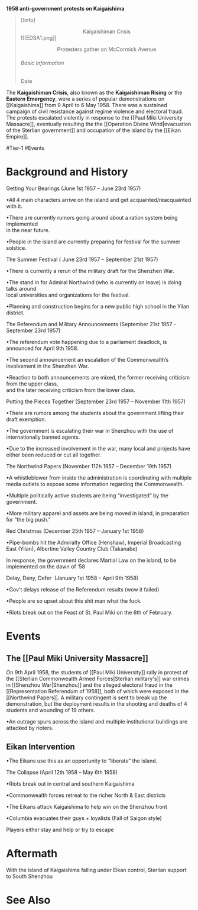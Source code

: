 **1958 anti-government protests on Kaigaishima**
>[!info] <center>Kaigaishiman Crisis</center>
>![[EDSA1.png]]
><center>Protesters gather on McCormick Avenue</center>
><h6>Basic Information</h6>
>Date

The **Kaigaishiman Crisis**, also known as the **Kaigaishiman Rising** or the **Eastern Emergency**, were a series of popular demonstrations on [[Kaigaishima]] from 9 April to 6 May 1958. There was a sustained campaign of civil resistance against regime violence and electoral fraud. The protests escalated violently in response to the [[Paul Miki University Massacre]], eventually resulting the the [[Operation Divine Wind|evacuation of the Sterlian government]] and occupation of the island by the [[Eikan Empire]].

#Tier-1 #Events 
# Background and History
Getting Your Bearings (June 1st 1957 – June 23rd 1957)

•All 4 main characters arrive on the island and get acquainted/reacquainted with it.

•There are currently rumors going around about a ration system being implemented  
in the near future.

•People in the island are currently preparing for festival for the summer solstice.

The Summer Festival ( June 23rd 1957 – September 21st 1957)

•There is currently a rerun of the military draft for the Shenzhen War.

•The stand in for Admiral Northwind (who is currently on leave) is doing talks around  
local universities and organizations for the festival.

•Planning and construction begins for a new public high school in the Yilan district.

The Referendum and Military Announcements (September 21st 1957 – September 23rd 1957)

•The referendum vote happening due to a parliament deadlock, is announced for April 9th 1958.

•The second announcement an escalation of the Commonwealth’s involvement in the Shenzhen War.

•Reaction to both announcements are mixed, the former receiving criticism from the upper class,  
and the later receiving criticism from the lower class.

Putting the Pieces Together (September 23rd 1957 – November 11th 1957)

•There are rumors among the students about the government lifting their draft exemption.

•The government is escalating their war in Shenzhou with the use of internationally banned agents.

•Due to the increased involvement in the war, many local and projects have either been reduced or cut all together.

The Northwind Papers (November 112h 1957 – December 19th 1957)

•A whistleblower from inside the administration is coordinating with multiple media outlets to expose some information regarding the Commonwealth.

•Multiple politically active students are being “investigated” by the government.

•More military apparel and assets are being moved in island, in preparation for “the big push.”

Red Christmas (December 25th 1957 – January 1st 1958)

•Pipe-bombs hit the Admiralty Office (Henshaw), Imperial Broadcasting East (Yilan), Albertine Valley Country Club (Takanabe)

In response, the government declares Martial Law on the island, to be implemented on the dawn of ‘58

Delay, Deny, Defer  (January 1st 1958 – April 9th 1958)

•Gov’t delays release of the Referendum results (wow it failed)

•People are so upset about this shit man what the fuck.

•Riots break out on the Feast of St. Paul Miki on the 6th of February.
# Events
## The [[Paul Miki University Massacre]]
On 9th April 1958, the students of [[Paul Miki University]] rally in protest of the [[Sterlian Commonwealth Armed Forces|Sterlian military's]] war crimes in [[Shenzhou War|Shenzhou]] and the alleged electoral fraud in the [[Representation Referendum of 1958]], both of which were exposed in the [[Northwind Papers]]. A military contingent is sent to break up the demonstration, but the deployment results in the shooting and deaths of 4 students and wounding of 19 others.

•An outrage spurs across the island and multiple institutional buildings are attacked by rioters.

## Eikan Intervention
•The Eikans use this as an opportunity to “liberate” the island.

The Collapse (April 12th 1958 – May 6th 1958)

•Riots break out in central and southern Kaigaishima

•Commonwealth forces retreat to the richer North & East districts

•The Eikans attack Kaigaishima to help win on the Shenzhou front

•Columbia evacuates their guys + loyalists (Fall of Saigon style)

Players either stay and help or try to escape
# Aftermath
With the island of Kaigaishima falling under Eikan control, Sterlian support to South Shenzhou
# See Also
